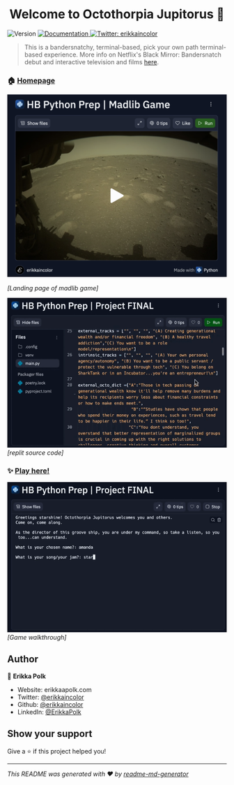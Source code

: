 <h1 align="center">Welcome to Octothorpia Jupitorus 👋</h1>
<p>
  <img alt="Version" src="https://img.shields.io/badge/version-2.0-blue.svg?cacheSeconds=2592000" />
  <a href="https://github.com/erikkaincolor/madlib_game" target="_blank">
    <img alt="Documentation" src="https://img.shields.io/badge/documentation-yes-brightgreen.svg" />
  </a>
  <a href="https://twitter.com/erikkaincolor" target="_blank">
    <img alt="Twitter: erikkaincolor" src="https://img.shields.io/twitter/follow/erikkaincolor.svg?style=social" />
  </a>
</p>

> This is a bandersnatchy, terminal-based, pick your own path terminal-based experience. More info on Netflix's Black Mirror: Bandersnatch debut and interactive television and films [here](https://pepperdine-graphic.com/opinion-the-intrigue-of-interactive-television-and-films/).

### 🏠 [Homepage](https://replit.com/@erikkaincolor/HB-Python-Prep-or-Project-FINAL)

![](https://github.com/erikkaincolor/madlib_game/blob/main/game-cover.png)     

_[Landing page of madlib game]_

![](https://github.com/erikkaincolor/madlib_game/blob/main/replit-source-code.gif)     
_[replit source code]_

### ✨ [Play here!](https://replit.com/@erikkaincolor/HB-Python-Prep-or-Project-FINAL)

![](https://github.com/erikkaincolor/madlib_game/blob/main/game-walkthrough.gif)     
_[Game walkthrough]_

## Author

👤 **Erikka Polk**

* Website: erikkaapolk.com
* Twitter: [@erikkaincolor](https://twitter.com/erikkaincolor)
* Github: [@erikkaincolor](https://github.com/erikkaincolor)
* LinkedIn: [@ErikkaPolk](https://linkedin.com/in/ErikkaPolk)

## Show your support

Give a ⭐️ if this project helped you!

***
_This README was generated with ❤️ by [readme-md-generator](https://github.com/kefranabg/readme-md-generator)_
